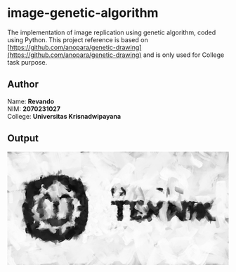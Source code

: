 # image-genetic-algorithm
The implementation of image replication using genetic algorithm, coded using Python. This project reference is based on [https://github.com/anopara/genetic-drawing](https://github.com/anopara/genetic-drawing) and is only used for College task purpose.

## Author
Name: **Revando**<br>
NIM: **2070231027**<br>
College: **Universitas Krisnadwipayana**

## Output
<img src="final-output.png">